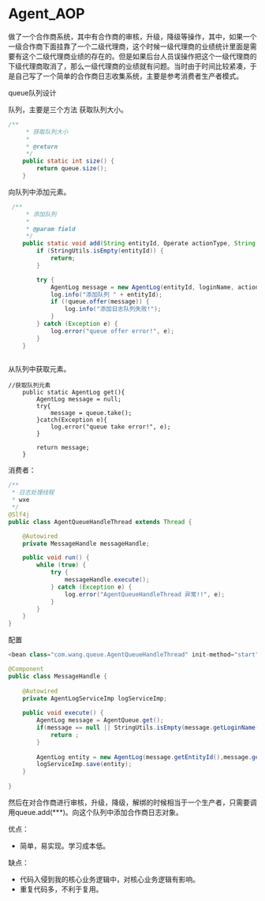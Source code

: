 # Agent_AOP
做了一个合作商系统，其中有合作商的审核，升级，降级等操作，其中，如果一个一级合作商下面挂靠了一个二级代理商，这个时候一级代理商的业绩统计里面是需要有这个二级代理商业绩的存在的。但是如果后台人员误操作把这个一级代理商的下级代理商取消了，那么一级代理商的业绩就有问题。当时由于时间比较紧凑，于是自己写了一个简单的合作商日志收集系统，主要是参考消费者生产者模式。

queue队列设计

队列，主要是三个方法
获取队列大小。

```java
/**
     * 获取队列大小
     *
     * @return
     */
    public static int size() {
        return queue.size();
    }
```

向队列中添加元素。

```java
 /**
     * 添加队列
     *
     * @param field
     */
	public static void add(String entityId, Operate actionType, String content, String loginName) {
		if (StringUtils.isEmpty(entityId)) {
			return;
		}

		try {
			AgentLog message = new AgentLog(entityId, loginName, actionType, content);
			log.info("添加队列 " + entityId);
			if (!queue.offer(message)) {
				log.info("添加日志队列失败!");
			}
		} catch (Exception e) {
			log.error("queue offer error!", e);
		}
	}
    
```

从队列中获取元素。

```
//获取队列元素
    public static AgentLog get(){
        AgentLog message = null;
        try{
            message = queue.take();
        }catch(Exception e){
            log.error("queue take error!", e);
        }
        
        return message;
    }
```





消费者：

```java
/**
 * 日志处理线程
 * wxe
 */
@Slf4j
public class AgentQueueHandleThread extends Thread {

	@Autowired
	private MessageHandle messageHandle;

	public void run() {
		while (true) {
			try {
				messageHandle.execute();
			} catch (Exception e) {
				log.error("AgentQueueHandleThread 异常!!", e);
			}
		}
	}
}
```

配置

```java
<bean class="com.wang.queue.AgentQueueHandleThread" init-method="start"></bean>
```

```java
@Component
public class MessageHandle {
    
    @Autowired
    private AgentLogServiceImp logServiceImp;
    
    public void execute() {
        AgentLog message = AgentQueue.get();
        if(message == null || StringUtils.isEmpty(message.getLoginName())){
            return ;
        }
        
        AgentLog entity = new AgentLog(message.getEntityId(),message.getLoginName(),message.getActionType(),message.getContent());
        logServiceImp.save(entity); 
    }   
    
}
```

然后在对合作商进行审核，升级，降级，解绑的时候相当于一个生产者，只需要调用queue.add(***)。向这个队列中添加合作商日志对象。

优点：

* 简单，易实现。学习成本低。

缺点：

* 代码入侵到我的核心业务逻辑中，对核心业务逻辑有影响。
* 重复代码多，不利于复用。